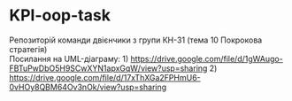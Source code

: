 # KPI-oop-task
Репозиторій команди двієнчики з групи КН-31 (тема 10 Покрокова стратегія)  
         Посилання на UML-діаграму: 1) https://drive.google.com/file/d/1gWAugo-FBTuPwDbO5H9SCwXYN1apxGqW/view?usp=sharing
                                    2) https://drive.google.com/file/d/17xThXGa2FPHmU6-0vHOy8QBM64Ov3nOk/view?usp=sharing
